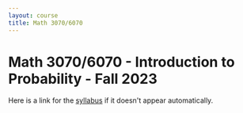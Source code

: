 ```yaml
---
layout: course
title: Math 3070/6070
---
```


# Math 3070/6070 - Introduction to Probability - Fall 2023

Here is a link for the [syllabus](./F24_3070_syllabus.pdf) if it doesn't appear automatically. 

<style>
.pdfobject-container {    
	width: 600px;
   height: 700px;
}
</style>

<div id="syllabus"></div>
<script src="/script/pdfobject.js"></script>
<script>PDFObject.embed("/syllabus/F24_3070_syllabus.pdf#toolbar=0&navpanes=0", "#syllabus");</script>